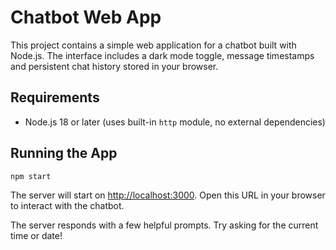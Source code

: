 # Chatbot Web App

This project contains a simple web application for a chatbot built with Node.js.
The interface includes a dark mode toggle, message timestamps and persistent chat
history stored in your browser.

## Requirements
- Node.js 18 or later (uses built-in `http` module, no external dependencies)

## Running the App

```bash
npm start
```

The server will start on [http://localhost:3000](http://localhost:3000). Open this URL in your browser to interact with the chatbot.

The server responds with a few helpful prompts. Try asking for the current time or date!
